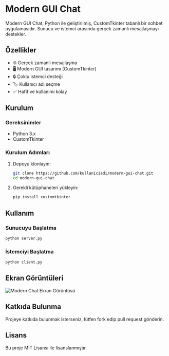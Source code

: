 # Modern GUI Chat

Modern GUI Chat, Python ile geliştirilmiş, CustomTkinter tabanlı bir sohbet uygulamasıdır. Sunucu ve istemci arasında gerçek zamanlı mesajlaşmayı destekler.

## Özellikler

- 🌐 Gerçek zamanlı mesajlaşma
- 🖥 Modern GUI tasarımı (CustomTkinter)
- 🔒 Çoklu istemci desteği
- 🏷 Kullanıcı adı seçme
- ✅ Hafif ve kullanımı kolay

## Kurulum

### Gereksinimler
- Python 3.x
- CustomTkinter

### Kurulum Adımları
1. Depoyu klonlayın:
   ```bash
   git clone https://github.com/kullaniciadi/modern-gui-chat.git
   cd modern-gui-chat
   ```
2. Gerekli kütüphaneleri yükleyin:
   ```bash
   pip install customtkinter
   ```

## Kullanım

### Sunucuyu Başlatma
```bash
python server.py
```

### İstemciyi Başlatma
```bash
python client.py
```

## Ekran Görüntüleri

![Modern Chat Ekran Görüntüsü](https://via.placeholder.com/500)

## Katkıda Bulunma
Projeye katkıda bulunmak isterseniz, lütfen fork edip pull request gönderin.

## Lisans
Bu proje MIT Lisansı ile lisanslanmıştır.

